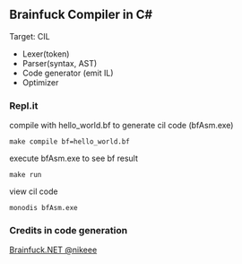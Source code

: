 ## Brainfuck Compiler in C#

Target: CIL


- Lexer(token)
- Parser(syntax, AST)
- Code generator (emit IL)
- Optimizer



### Repl.it

compile with hello_world.bf to generate cil code (bfAsm.exe) 
```
make compile bf=hello_world.bf

```

execute bfAsm.exe to see bf result
```
make run
```

view cil code
```
monodis bfAsm.exe
```

### Credits in code generation
[Brainfuck.NET @nikeee](https://github.com/nikeee/Brainfuck.NET)
